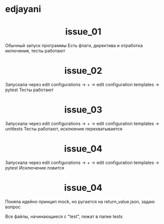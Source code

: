 # edjayani
<h1 align="center"> issue_01 </h1>
Обычный запуск программы
Есть флаги, директива и отработка иключения, тесты работают
<h1 align="center"> issue_02 </h1>
Запускала через edit configurations ->  + -> edit configuration templates -> pytest
Тесты работают
<h1 align="center"> issue_03 </h1>
Запускала через edit configurations ->  + -> edit configuration templates -> unittests
Тесты работают, исклюение перехватывается
<h1 align="center"> issue_04 </h1>
Запускала через edit configurations ->  + -> edit configuration templates -> pytest
Исключение ловится
<h1 align="center"> issue_04 </h1>
Поняла идейно принцип mock, но ругается на return_value.json, задаю вопрос

Все файлы, начинающиеся с "test", лежат в папке tests
